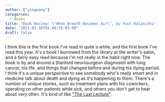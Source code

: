 ```yaml
---
author: ["yingwang"]
categories:
  - Books
title: "Book Review: \"When Breath Becomes Air\", by Paul Kalanithi"
date: "2021-01-16T01:40:56-05:00"
draft: false
---
```


I think this is the first book I've read in quite a while, and the first book
I've read this year. It's a book I borrowed from the library at the writer's
salon, and a fairly easy read because I'm not really in the habit right now. The
book is by and around a Stanford neurosurgeon diagnosed with lung cancer, his
life, and things that changed before and during his dying period. I think it's a
unique perspective to see somebody who's really smart and in medicine talk about
death and dying as it's happening to them. There's a number of unique stories,
such as treatment plans with his coworkers, operating on other patients while
sick, and others you don't get to hear about very often. It's kind of like ["The
Last Lecture"](/posts/2018/11/26/the_last_lecture).
